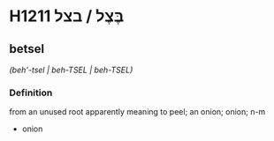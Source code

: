 # H1211 בֶּצֶל / בצל

## betsel

_(beh'-tsel | beh-TSEL | beh-TSEL)_

### Definition

from an unused root apparently meaning to peel; an onion; onion; n-m

- onion
